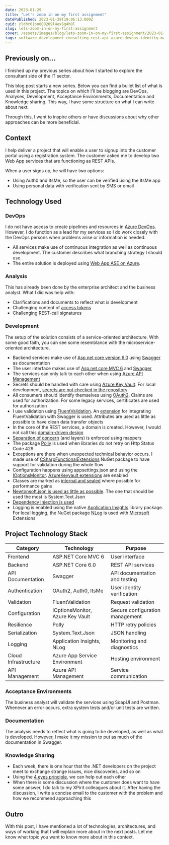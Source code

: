 ```yaml
---
date: 2023-01-29
title: "Let's zoom in on my first assignment"
datePublished: 2023-01-29T19:06:13.000Z
cuid: cldhr61on000209l4ex6g4h8l
slug: lets-zoom-in-on-my-first-assignment
cover: /assets/images/blog/lets-zoom-in-on-my-first-assignment/2023-01-29-lets-zoom-in-on-my-first-assignment.cover.jpeg
tags: software-development consulting rest-api azure-devops identity-management knowledge-sharing
---
```


## Previously on...

I finished up my previous series about how I started to explore the consultant side of the IT sector.

This blog post starts a new series. Below you can find a bullet list of what is used in this project. The topics on which I'll be blogging are DevOps, Analyses, Development, Acceptance Environments, Documentation and Knowledge sharing. This way, I have some structure on what I can write about next.

Through this, I want to inspire others or have discussions about why other approaches can be more beneficial.

## Context

I help deliver a project that will enable a user to signup into the customer portal using a registration system. The customer asked me to develop two Web App services that are functioning as REST APIs.

When a user signs up, he will have two options:

- Using Auth0 and ItsMe, so the user can be verified using the ItsMe app
- Using personal data with verification sent by SMS or email

## Technology Used

### DevOps

I do not have access to create pipelines and resources in [Azure DevOps](https://azure.microsoft.com/nl-nl/products/devops). However, I do function as a lead for my services so I do work closely with the DevOps persons when problems arise or information is needed.

- All services make use of continuous integration as well as continuous development. The customer describes what branching strategy I should use.
- The entire solution is deployed using [Web App ASE on Azure](https://learn.microsoft.com/en-us/azure/app-service/environment/intro).

### Analysis

This has already been done by the enterprise architect and the business analyst. What I did was help with:

- Clarifications and documents to reflect what is development
- Challenging content of [access tokens](https://oauth.net/2/access-tokens/)
- Challenging REST-call signatures

### Development

The setup of the solution consists of a service-oriented architecture. With some good faith, you can see some resemblance with the microservice-oriented architecture.

- Backend services make use of [Asp.net core version 6.0](https://learn.microsoft.com/en-us/aspnet/core/?view=aspnetcore-6.0) using [Swagger](https://swagger.io/) as documentation
- The user interface makes use of [Asp.net core MVC 6](https://learn.microsoft.com/en-us/aspnet/core/?view=aspnetcore-6.0) and [Swagger](https://swagger.io/)
- The services can only talk to each other when using [Azure API Management](https://azure.microsoft.com/en-us/products/api-management)
- Secrets should be handled with care using [Azure Key Vault](https://azure.microsoft.com/en-us/products/key-vault/). For local development, [secrets are not checked in the repository](https://learn.microsoft.com/en-us/aspnet/core/security/app-secrets?view=aspnetcore-7.0&tabs=windows)
- All consumers should identify themselves using [OAuth2](https://www.rfc-editor.org/rfc/rfc6749). Claims are used for authorization. For some legacy services, certificates are used for authorization
- I use validation using [FluentValidation](https://www.nuget.org/packages/FluentValidation.AspNetCore/). An [extension](https://github.com/micro-elements/MicroElements.Swashbuckle.FluentValidation) for integrating FluentValidation with Swagger is used. Attributes are used as little as possible to have clean data transfer objects
- In the core of the REST services, a domain is created. However, I would not call this [domain-driven design](https://en.wikipedia.org/wiki/Domain-driven_design)
- [Separation of concern](https://medium.com/machine-words/separation-of-concerns-1d735b703a60) (and layers) is enforced using mappers
- The package [Polly](https://www.nuget.org/packages/polly/) is used when libraries do not retry on Http Status Code 429
- Exceptions are there when unexpected technical behavior occurs. I made use of [CSharpFunctionalExtensions](https://github.com/vkhorikov/CSharpFunctionalExtensions) NuGet package to have support for validation during the whole flow
- Configuration happens using appsettings.json and using the [IOptionsMonitor](https://learn.microsoft.com/en-us/dotnet/core/extensions/options). [AzureKeyvault extensions](https://www.nuget.org/packages/Azure.Extensions.AspNetCore.Configuration.Secrets/) are enabled
- Classes are marked as [internal and sealed](https://www.youtube.com/watch?v=d76WWAD99Yo) where possible for performance gains
- [Newtonsoft.json is used as little as possible](https://learn.microsoft.com/en-us/dotnet/standard/serialization/system-text-json/migrate-from-newtonsoft?pivots=dotnet-7-0). The one that should be used the most is System.Text.Json
- [Dependency Injection is used](https://learn.microsoft.com/en-us/dotnet/core/extensions/dependency-injection)
- Logging is enabled using the native [Application Insights](https://learn.microsoft.com/en-us/azure/azure-monitor/app/app-insights-overview?tabs=net) library package. For local logging, the NuGet package [NLog](https://nlog-project.org/) is used with [Microsoft](https://github.com/NLog/NLog.Extensions.Logging) Extensions

## Project Technology Stack

| Category | Technology | Purpose |
|----------|------------|---------|
| Frontend | ASP.NET Core MVC 6 | User interface |
| Backend | ASP.NET Core 6.0 | REST API services |
| API Documentation | Swagger | API documentation and testing |
| Authentication | OAuth2, Auth0, ItsMe | User identity verification |
| Validation | FluentValidation | Request validation |
| Configuration | IOptionsMonitor, Azure Key Vault | Secure configuration management |
| Resilience | Polly | HTTP retry policies |
| Serialization | System.Text.Json | JSON handling |
| Logging | Application Insights, NLog | Monitoring and diagnostics |
| Cloud Infrastructure | Azure App Service Environment | Hosting environment |
| API Management | Azure API Management | Service communication |

### Acceptance Environments

The business analyst will validate the services using SoapUI and Postman. Whenever an error occurs, extra system tests and/or unit tests are written.

### Documentation

The analysis needs to reflect what is going to be developed, as well as what is developed. However, I make it my mission to put as much of the documentation in Swagger.

### Knowledge Sharing

- Each week, there is one hour that the .NET developers on the project meet to exchange strange issues, nice discoveries, and so on
- Using the [4 eyes principle](https://ec.europa.eu/eurostat/cros/content/four-eyes-principle_en), we can help out each other
- When there is some discussion where the customer does want to have some answer, I do talk to my XPirit colleagues about it. After having the discussion, I write a concise email to the customer with the problem and how we recommend approaching this

## Outro

With this post, I have mentioned a lot of technologies, architectures, and ways of working that I will explain more about in the next posts. Let me know what topic you want to know more about in this context.
